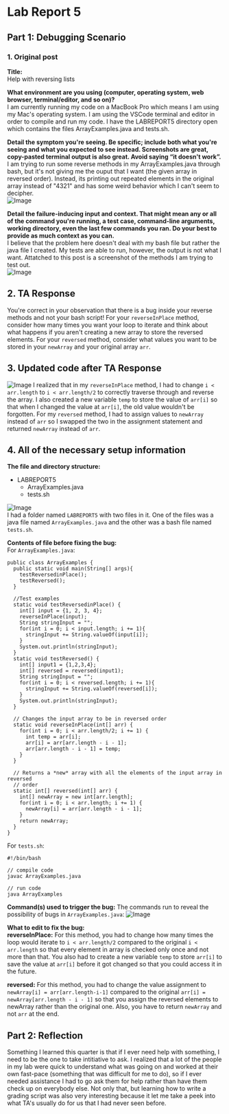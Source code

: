 # Lab Report 5

## Part 1: Debugging Scenario
### 1. Original post
**Title:** <br>
Help with reversing lists

**What environment are you using (computer, operating system, web browser, terminal/editor, and so on)?** <br>
I am currently running my code on a MacBook Pro which means I am using my Mac's operating system. I am using the VSCode terminal and editor in order to compile and run my code. I have the LABREPORT5 directory open which contains the files ArrayExamples.java and tests.sh. <br>

**Detail the symptom you're seeing. Be specific; include both what you're seeing and what you expected to see instead. Screenshots are great, copy-pasted terminal output is also great. Avoid saying “it doesn't work”.** <br>
I am trying to run some reverse methods in my ArrayExamples.java through bash, but it's not giving me the ouput that I want (the given array in reversed order). Instead, its printing out repeated elements in the original array instead of "4321" and has some weird behavior which I can't seem to decipher. <br>
![Image](buggy.png) <br>

**Detail the failure-inducing input and context. That might mean any or all of the command you're running, a test case, command-line arguments, working directory, even the last few commands you ran. Do your best to provide as much context as you can.** <br>
I believe that the problem here doesn't deal with my bash file but rather the java file I created. My tests are able to run, however, the output is not what I want. Attatched to this post is a screenshot of the methods I am trying to test out. <br>
![Image](methods.png) <br>

## 2. TA Response
You're correct in your observation that there is a bug inside your reverse methods and not your bash script! For your `reverseInPlace` method, consider how many times you want your loop to iterate and think about what happens if you aren't creating a new array to store the reversed elements. For your `reversed` method, consider what values you want to be stored in your `newArray` and your original array `arr`.

## 3. Updated code after TA Response
![Image](fixedCode.png)
I realized that in my `reverseInPlace` method, I had to change `i < arr.length` to `i < arr.length/2` to correctly traverse through and reverse the array. I also created a new variable `temp` to store the value of `arr[i]` so that when I changed the value at `arr[i]`, the old value wouldn't be forgotten. For my `reversed` method, I had to assign values to `newArray` instead of `arr` so I swapped the two in the assignment statement and returned `newArray` instead of `arr`.

## 4. All of the necessary setup information
**The file and directory structure:** <br>
* LABREPORT5
  * ArrayExamples.java
  * tests.sh <br>

![Image](files.png) <br>
I had a folder named `LABREPORT5` with two files in it. One of the files was a java file named `ArrayExamples.java` and the other was a bash file named `tests.sh`.

**Contents of file before fixing the bug:** <br>
For `ArrayExamples.java`:
```
public class ArrayExamples {
  public static void main(String[] args){
    testReversedinPlace();
    testReversed();
  }
  
  //Test examples
  static void testReversedinPlace() {
    int[] input = {1, 2, 3, 4};
    reverseInPlace(input);
    String stringInput = "";
    for(int i = 0; i < input.length; i += 1){
      stringInput += String.valueOf(input[i]);
    }
    System.out.println(stringInput);
  }
  static void testReversed() {
    int[] input1 = {1,2,3,4};
    int[] reversed = reversed(input1);
    String stringInput = "";
    for(int i = 0; i < reversed.length; i += 1){
      stringInput += String.valueOf(reversed[i]);
    }
    System.out.println(stringInput);
  }
  
  // Changes the input array to be in reversed order
  static void reverseInPlace(int[] arr) {
    for(int i = 0; i < arr.length/2; i += 1) {
      int temp = arr[i];
      arr[i] = arr[arr.length - i - 1];
      arr[arr.length - i - 1] = temp; 
    } 
  }

  // Returns a *new* array with all the elements of the input array in reversed
  // order
  static int[] reversed(int[] arr) {
    int[] newArray = new int[arr.length];
    for(int i = 0; i < arr.length; i += 1) {
      newArray[i] = arr[arr.length - i - 1];
    }
    return newArray;
  }
}
```

For `tests.sh`:
```
#!/bin/bash

// compile code
javac ArrayExamples.java

// run code
java ArrayExamples
```

**Command(s) used to trigger the bug:**
The commands run to reveal the possibility of bugs in `ArrayExamples.java`:
![Image](codeRan.png)

**What to edit to fix the bug:** <br>
**reverseInPlace:** For this method, you had to change how many times the loop would iterate to `i < arr.length/2` compared to the original `i < arr.length` so that every element in array is checked only once and not more than that. You also had to create a new variable `temp` to store `arr[i]` to save the value at `arr[i]` before it got changed so that you could access it in the future. <br>

**reversed:** For this method, you had to change the value assignment to `newArray[i] = arr[arr.length-i-1]` compared to the original `arr[i] = newArray[arr.length - i - 1]` so that you assign the reversed elements to newArray rather than the original one. Also, you have to return `newArray` and not `arr` at the end.


## Part 2: Reflection
Something I learned this quarter is that if I ever need help with something, I need to be the one to take intitiative to ask. I realized that a lot of the people in my lab were quick to understand what was going on and worked at their own fast-pace (something that was difficult for me to do), so if I ever needed assistance I had to go ask them for help rather than have them check up on everybody else. Not only that, but learning how to write a grading script was also very interesting because it let me take a peek into what TA's usually do for us that I had never seen before. 
